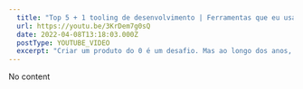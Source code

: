 ```yaml
---
  title: "Top 5 + 1 tooling de desenvolvimento | Ferramentas que eu usaria em um MVP"
  url: https://youtu.be/3KrDem7g0sQ
  date: 2022-04-08T13:18:03.000Z
  postType: YOUTUBE_VIDEO
  excerpt: "Criar um produto do 0 é um desafio. Mas ao longo dos anos, fui acumulando conhecimento e conhecendo ferrramentas que me ajudam a ter uma produtividade ABSURDAAA!!! E resolvi compartilhar algumas delas com vocês por aqui, então se prepara pra ver top ferramentas que eu usaria pra fazer um MVP 🌟"
---
```

  
  No content
  